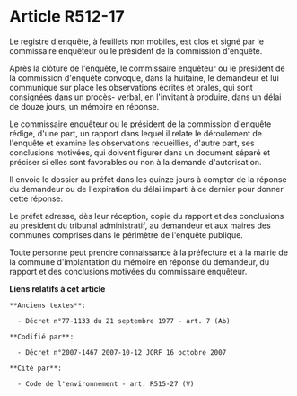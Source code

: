 # Article R512-17

Le registre d'enquête, à feuillets non mobiles, est clos et signé par le commissaire enquêteur ou le président de la
commission d'enquête.

Après la clôture de l'enquête, le commissaire enquêteur ou le président de la commission d'enquête convoque, dans la
huitaine, le demandeur et lui communique sur place les observations écrites et orales, qui sont consignées dans un procès-
verbal, en l'invitant à produire, dans un délai de douze jours, un mémoire en réponse.

Le commissaire enquêteur ou le président de la commission d'enquête rédige, d'une part, un rapport dans lequel il relate le
déroulement de l'enquête et examine les observations recueillies, d'autre part, ses conclusions motivées, qui doivent figurer
dans un document séparé et préciser si elles sont favorables ou non à la demande d'autorisation.

Il envoie le dossier au préfet dans les quinze jours à compter de la réponse du demandeur ou de l'expiration du délai imparti
à ce dernier pour donner cette réponse.

Le préfet adresse, dès leur réception, copie du rapport et des conclusions au président du tribunal administratif, au
demandeur et aux maires des communes comprises dans le périmètre de l'enquête publique.

Toute personne peut prendre connaissance à la préfecture et à la mairie de la commune d'implantation du mémoire en réponse du
demandeur, du rapport et des conclusions motivées du commissaire enquêteur.

**Liens relatifs à cet article**

	**Anciens textes**:

	  - Décret n°77-1133 du 21 septembre 1977 - art. 7 (Ab)

	**Codifié par**:

	  - Décret n°2007-1467 2007-10-12 JORF 16 octobre 2007

	**Cité par**:

	  - Code de l'environnement - art. R515-27 (V)
